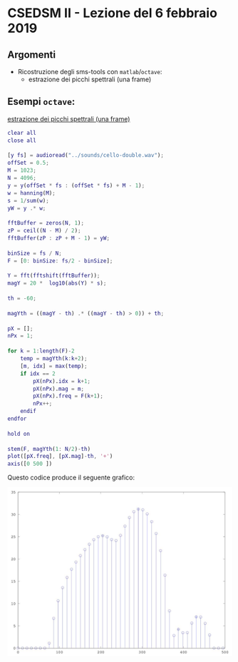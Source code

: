 # CSEDSM II - Lezione del 6 febbraio 2019

## Argomenti

* Ricostruzione degli sms-tools con `matlab`/`octave`:
  * estrazione dei picchi spettrali (una frame)

## Esempi `octave`:

[estrazione dei picchi spettrali (una frame)](./peakD.m)

```matlab
clear all
close all

[y fs] = audioread("../sounds/cello-double.wav");
offSet = 0.5;
M = 1023;
N = 4096;
y = y(offSet * fs : (offSet * fs) + M - 1);
w = hanning(M);
s = 1/sum(w);
yW = y .* w;

fftBuffer = zeros(N, 1);
zP = ceil((N - M) / 2); 
fftBuffer(zP : zP + M - 1) = yW;

binSize = fs / N;
F = [0: binSize: fs/2 - binSize];

Y = fft(fftshift(fftBuffer));
magY = 20 *  log10(abs(Y) * s);

th = -60;

magYth = ((magY - th) .* ((magY - th) > 0)) + th;

pX = [];
nPx = 1;

for k = 1:length(F)-2
	temp = magYth(k:k+2);
	[m, idx] = max(temp);
	if idx == 2
		pX(nPx).idx = k+1;
		pX(nPx).mag = m;
		pX(nPx).freq = F(k+1);
		nPx++;
	endif
endfor

hold on

stem(F, magYth(1: N/2)-th)
plot([pX.freq], [pX.mag]-th, '+')
axis([0 500 ])
```

Questo codice produce il seguente grafico:

![estrazione dei picchi spettrali](./peakD.jpg)
